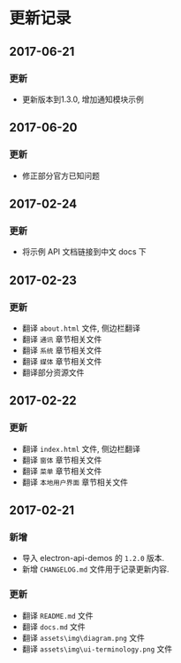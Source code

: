 # 更新记录

## 2017-06-21

### 更新
* 更新版本到1.3.0, 增加通知模块示例


## 2017-06-20

### 更新
* 修正部分官方已知问题


## 2017-02-24

### 更新
* 将示例 API 文档链接到中文 docs 下


## 2017-02-23

### 更新
* 翻译 `about.html` 文件, 侧边栏翻译
* 翻译 `通讯` 章节相关文件
* 翻译 `系统` 章节相关文件
* 翻译 `媒体` 章节相关文件
* 翻译部分资源文件


## 2017-02-22

### 更新
* 翻译 `index.html` 文件, 侧边栏翻译
* 翻译 `窗体` 章节相关文件
* 翻译 `菜单` 章节相关文件
* 翻译 `本地用户界面` 章节相关文件


## 2017-02-21

### 新增
* 导入 electron-api-demos 的 `1.2.0` 版本.
* 新增 	`CHANGELOG.md` 文件用于记录更新内容.

### 更新
* 翻译 `README.md` 文件
* 翻译 `docs.md` 文件
* 翻译 `assets\img\diagram.png` 文件
* 翻译 `assets\img\ui-terminology.png` 文件